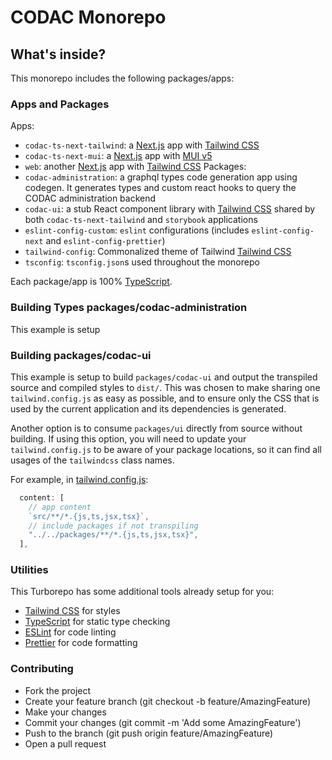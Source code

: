# CODAC Monorepo

## What's inside?

This monorepo includes the following packages/apps:

### Apps and Packages

Apps:

- `codac-ts-next-tailwind`: a [Next.js](https://nextjs.org/) app with [Tailwind CSS](https://tailwindcss.com/)
- `codac-ts-next-mui`: a [Next.js](https://nextjs.org/) app with [MUI v5](https://mui.com/)
- `web`: another [Next.js](https://nextjs.org/) app with [Tailwind CSS](https://tailwindcss.com/)
Packages:
- `codac-administration`: a graphql types code generation app using codegen. It generates types and custom react hooks to query the CODAC administration backend
- `codac-ui`: a stub React component library with [Tailwind CSS](https://tailwindcss.com/)
shared by both `codac-ts-next-tailwind` and `storybook` applications
- `eslint-config-custom`: `eslint` configurations (includes `eslint-config-next` and `eslint-config-prettier`)
- `tailwind-config`: Commonalized theme of Tailwind [Tailwind CSS](https://tailwindcss.com/)
- `tsconfig`: `tsconfig.json`s used throughout the monorepo

Each package/app is 100% [TypeScript](https://www.typescriptlang.org/).

### Building Types packages/codac-administration

This example is setup

### Building packages/codac-ui

This example is setup to build `packages/codac-ui` and output the transpiled source and compiled styles to `dist/`. This was chosen to make sharing one `tailwind.config.js` as easy as possible, and to ensure only the CSS that is used by the current application and its dependencies is generated.

Another option is to consume `packages/ui` directly from source without building. If using this option, you will need to update your `tailwind.config.js` to be aware of your package locations, so it can find all usages of the `tailwindcss` class names.

For example, in [tailwind.config.js](packages/tailwind-config/tailwind.config.js):

```js
  content: [
    // app content
    `src/**/*.{js,ts,jsx,tsx}`,
    // include packages if not transpiling
    "../../packages/**/*.{js,ts,jsx,tsx}",
  ],
```

### Utilities

This Turborepo has some additional tools already setup for you:

- [Tailwind CSS](https://tailwindcss.com/) for styles
- [TypeScript](https://www.typescriptlang.org/) for static type checking
- [ESLint](https://eslint.org/) for code linting
- [Prettier](https://prettier.io) for code formatting

### Contributing

- Fork the project
- Create your feature branch (git checkout -b feature/AmazingFeature)
- Make your changes
- Commit your changes (git commit -m 'Add some AmazingFeature')
- Push to the branch (git push origin feature/AmazingFeature)
- Open a pull request
